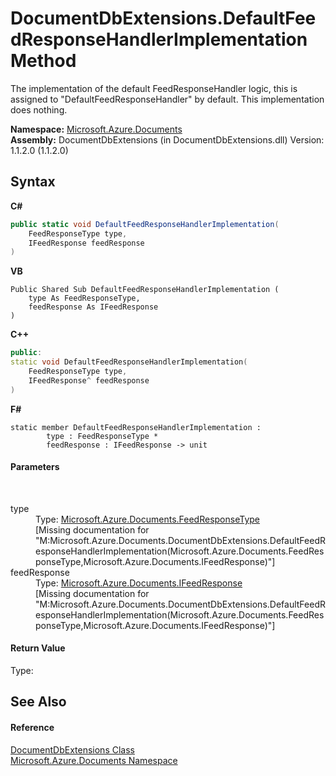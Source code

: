 # DocumentDbExtensions.DefaultFeedResponseHandlerImplementation Method 
 

The implementation of the default FeedResponseHandler logic, this is assigned to "DefaultFeedResponseHandler" by default. This implementation does nothing.

**Namespace:**&nbsp;<a href="856b2e23-9c8b-2618-f913-67d85d500616">Microsoft.Azure.Documents</a><br />**Assembly:**&nbsp;DocumentDbExtensions (in DocumentDbExtensions.dll) Version: 1.1.2.0 (1.1.2.0)

## Syntax

**C#**<br />
``` C#
public static void DefaultFeedResponseHandlerImplementation(
	FeedResponseType type,
	IFeedResponse feedResponse
)
```

**VB**<br />
``` VB
Public Shared Sub DefaultFeedResponseHandlerImplementation ( 
	type As FeedResponseType,
	feedResponse As IFeedResponse
)
```

**C++**<br />
``` C++
public:
static void DefaultFeedResponseHandlerImplementation(
	FeedResponseType type, 
	IFeedResponse^ feedResponse
)
```

**F#**<br />
``` F#
static member DefaultFeedResponseHandlerImplementation : 
        type : FeedResponseType * 
        feedResponse : IFeedResponse -> unit 

```


#### Parameters
&nbsp;<dl><dt>type</dt><dd>Type: <a href="715754c4-da49-a7e9-8c04-2bf3ac982d7c">Microsoft.Azure.Documents.FeedResponseType</a><br />\[Missing <param name="type"/> documentation for "M:Microsoft.Azure.Documents.DocumentDbExtensions.DefaultFeedResponseHandlerImplementation(Microsoft.Azure.Documents.FeedResponseType,Microsoft.Azure.Documents.IFeedResponse)"\]</dd><dt>feedResponse</dt><dd>Type: <a href="cbcd444d-ffe1-6199-9c3a-29fa6b4f474e">Microsoft.Azure.Documents.IFeedResponse</a><br />\[Missing <param name="feedResponse"/> documentation for "M:Microsoft.Azure.Documents.DocumentDbExtensions.DefaultFeedResponseHandlerImplementation(Microsoft.Azure.Documents.FeedResponseType,Microsoft.Azure.Documents.IFeedResponse)"\]</dd></dl>

#### Return Value
Type: <br />

## See Also


#### Reference
<a href="2e7c24fb-f7c9-2314-1ff8-386e1be4f471">DocumentDbExtensions Class</a><br /><a href="856b2e23-9c8b-2618-f913-67d85d500616">Microsoft.Azure.Documents Namespace</a><br />